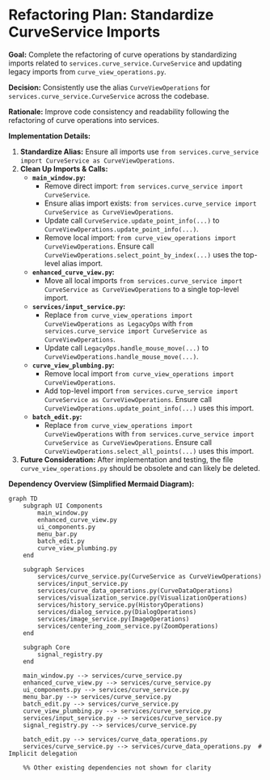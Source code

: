 # Refactoring Plan: Standardize CurveService Imports

**Goal:** Complete the refactoring of curve operations by standardizing imports related to `services.curve_service.CurveService` and updating legacy imports from `curve_view_operations.py`.

**Decision:** Consistently use the alias `CurveViewOperations` for `services.curve_service.CurveService` across the codebase.

**Rationale:** Improve code consistency and readability following the refactoring of curve operations into services.

**Implementation Details:**

1.  **Standardize Alias:** Ensure all imports use `from services.curve_service import CurveService as CurveViewOperations`.
2.  **Clean Up Imports & Calls:**
    *   **`main_window.py`:**
        *   Remove direct import: `from services.curve_service import CurveService`.
        *   Ensure alias import exists: `from services.curve_service import CurveService as CurveViewOperations`.
        *   Update call `CurveService.update_point_info(...)` to `CurveViewOperations.update_point_info(...)`.
        *   Remove local import: `from curve_view_operations import CurveViewOperations`. Ensure call `CurveViewOperations.select_point_by_index(...)` uses the top-level alias import.
    *   **`enhanced_curve_view.py`:**
        *   Move all local imports `from services.curve_service import CurveService as CurveViewOperations` to a single top-level import.
    *   **`services/input_service.py`:**
        *   Replace `from curve_view_operations import CurveViewOperations as LegacyOps` with `from services.curve_service import CurveService as CurveViewOperations`.
        *   Update call `LegacyOps.handle_mouse_move(...)` to `CurveViewOperations.handle_mouse_move(...)`.
    *   **`curve_view_plumbing.py`:**
        *   Remove local import `from curve_view_operations import CurveViewOperations`.
        *   Add top-level import `from services.curve_service import CurveService as CurveViewOperations`. Ensure call `CurveViewOperations.update_point_info(...)` uses this import.
    *   **`batch_edit.py`:**
        *   Replace `from curve_view_operations import CurveViewOperations` with `from services.curve_service import CurveService as CurveViewOperations`. Ensure call `CurveViewOperations.select_all_points(...)` uses this import.
3.  **Future Consideration:** After implementation and testing, the file `curve_view_operations.py` should be obsolete and can likely be deleted.

**Dependency Overview (Simplified Mermaid Diagram):**

```mermaid
graph TD
    subgraph UI Components
        main_window.py
        enhanced_curve_view.py
        ui_components.py
        menu_bar.py
        batch_edit.py
        curve_view_plumbing.py
    end

    subgraph Services
        services/curve_service.py(CurveService as CurveViewOperations)
        services/input_service.py
        services/curve_data_operations.py(CurveDataOperations)
        services/visualization_service.py(VisualizationOperations)
        services/history_service.py(HistoryOperations)
        services/dialog_service.py(DialogOperations)
        services/image_service.py(ImageOperations)
        services/centering_zoom_service.py(ZoomOperations)
    end

    subgraph Core
        signal_registry.py
    end

    main_window.py --> services/curve_service.py
    enhanced_curve_view.py --> services/curve_service.py
    ui_components.py --> services/curve_service.py
    menu_bar.py --> services/curve_service.py
    batch_edit.py --> services/curve_service.py
    curve_view_plumbing.py --> services/curve_service.py
    services/input_service.py --> services/curve_service.py
    signal_registry.py --> services/curve_service.py

    batch_edit.py --> services/curve_data_operations.py
    services/curve_service.py --> services/curve_data_operations.py  # Implicit delegation

    %% Other existing dependencies not shown for clarity